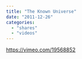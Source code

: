 ```yaml
---
title: "The Known Universe"
date: "2011-12-26"
categories: 
  - "shares"
  - "videos"
---
```


https://vimeo.com/19568852
